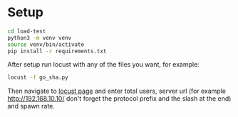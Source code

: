 # Setup
```bash
cd load-test
python3 -m venv venv
source venv/bin/activate
pip install -r requirements.txt
```

After setup run locust with any of the files you want, for example:
```bash
locust -f go_sha.py
```
Then navigate to [locust page](http://localhost:8089) and enter total users, server url (for example http://192.168.10.10/ don't forget the protocol prefix and the slash at the end) and spawn rate.